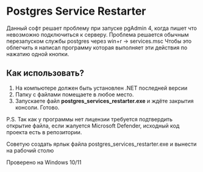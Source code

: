 # Postgres Service Restarter

Данный софт решает проблему при запуске pgAdmin 4, когда пишет что невозможно подключиться к серверу.
Проблема решается обычным перезапуском службы postgres через win+r -> services.msc
Чтобы это облегчить я написал программу которая выполняет эти действия по нажатию одной кнопки.

## Как использовать?

1. На компьютере должен быть установлен .NET последней версии
2. Папку с файлами помещаете в любое место.
3. Запускаете файл **postgres_services_restarter.exe** и ждёте закрытия консоли. Готово.

P.S. Так как у программы нет лицензии требуется подтвердить открытие файла, если жалуется Microsoft Defender,
исходный код проекта есть в репозитории.

Советую создать ярлык файла postgres_services_restarter.exe и вынести на рабочий столю

Проверено на Windows 10/11
